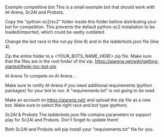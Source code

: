 Example competitive bot
This is a small example bot that should work with AI-Arena, Sc2AI and Probots.

Copy the "python-sc2/sc2" folder inside this folder before distributing your bot for competition. This prevents the default python-sc2 installation to be loaded/imported, which could be vastly outdated.

Change the bot race in the run.py (line 8) and in the ladderbots.json file (line 4).

Zip the entire folder to a <YOUR_BOTS_NAME_HERE>.zip file. Make sure that the files are in the root folder of the zip. https://aiarena.net/wiki/getting-started/#wiki-toc-bot-zip

AI Arena
To compete on AI Arena...

Make sure to notify AI-Arena if you need additional requirements (python packages) for your bot to run. A "requirements.txt" is not going to be read.

Make an account on https://aiarena.net/ and upload the zip file as a new bot. Make sure to select the right race and bot type (python).

Sc2AI & Probots
The ladderbots.json file contains parameters to support play for Sc2AI and Probots. Don't forget to update them!

Both Sc2AI and Probots will pip install your "requirements.txt" file for you.
